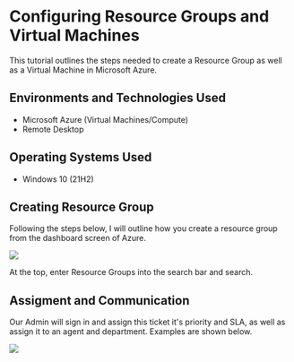 <h1>Configuring Resource Groups and Virtual Machines</h1>
This tutorial outlines the steps needed to create a Resource Group as well as a Virtual Machine in Microsoft Azure.<br />

<h2>Environments and Technologies Used</h2>

- Microsoft Azure (Virtual Machines/Compute)
- Remote Desktop

<h2>Operating Systems Used </h2>

- Windows 10</b> (21H2)

<h2>Creating Resource Group</h2>
Following the steps below, I will outline how you create a resource group from the dashboard screen of Azure.
<p>
<p>
<img src="https://github.com/ashtvanf/Configuring-Resource-Groups-and-VMs/assets/138221709/ec6b48b0-26d4-46ec-93cd-939c746ba0c8"/>
</p>
<p>
At the top, enter Resource Groups into the search bar and search.
<h2>Assigment and Communication</h2>
Our Admin will sign in and assign this ticket it's priority and SLA, as well as assign it to an agent and department. Examples are shown below.
</p>
<p>
<img src="https://github.com/ashtvanf/OsTicket-Ticket-Lifecycle-Examples/assets/138221709/5c84fde9-9677-4c28-9d98-1cbebf776029"/>
</p>
<p>
